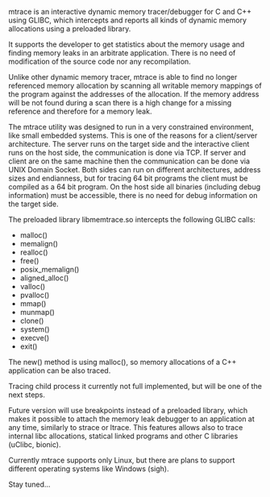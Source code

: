 ﻿mtrace is an interactive dynamic memory tracer/debugger for C and C++ using
GLIBC, which intercepts and reports all kinds of dynamic memory allocations
using a preloaded library.

It supports the developer to get statistics about the memory usage and finding
memory leaks in an arbitrate application. There is no need of modification of
the source code nor any recompilation.

Unlike other dynamic memory tracer, mtrace is able to find no longer referenced
memory allocation by scanning all writable memory mappings of the program
against the addresses of the allocation. If the memory address will be not found
during a scan there is a high change for a missing reference and therefore for
a memory leak.

The mtrace utility was designed to run in a very constrained environment, like
small embedded systems. This is one of the reasons for a client/server
architecture. The server runs on the target side and the interactive client
runs on the host side, the communication is done via TCP. If server and client
are on the same machine then the communication can be done via UNIX Domain
Socket. Both sides can run on different architectures, address sizes and
endianness, but for tracing 64 bit programs the client must be compiled as a 64
bit program. On the host side all binaries (including debug information) must
be accessible, there is no need for debug information on the target side.

The preloaded library libmemtrace.so intercepts the following GLIBC calls:

- malloc()
- memalign()
- realloc()
- free()
- posix_memalign()
- aligned_alloc()
- valloc()
- pvalloc()
- mmap()
- munmap()
- clone()
- system()
- execve()
- exit()

The new() method is using malloc(), so memory allocations of a C++ application
can be also traced.

Tracing child process it currently not full implemented, but will be one of the
next steps.

Future version will use breakpoints instead of a preloaded library, which makes
it possible to attach the memory leak debugger to an application at any time,
similarly to strace or ltrace. This features allows also to trace internal libc
allocations, statical linked programs and other C libraries (uClibc, bionic).

Currently mtrace supports only Linux, but there are plans to support different
operating systems like Windows (sigh).

Stay tuned...

